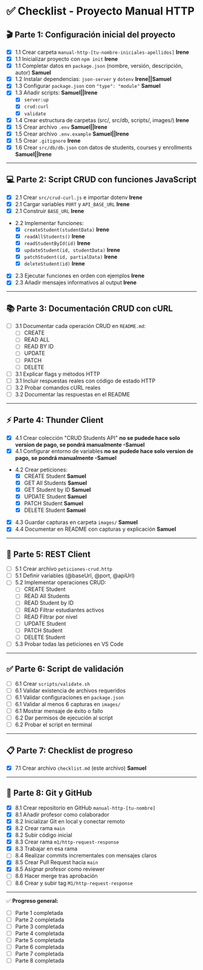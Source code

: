 # ✅ Checklist - Proyecto Manual HTTP

## 🎬 Parte 1: Configuración inicial del proyecto
- [x] 1.1 Crear carpeta `manual-http-[tu-nombre-iniciales-apellidos]`  **Irene**
- [x] 1.1 Inicializar proyecto con `npm init` **Irene**
- [x] 1.1 Completar datos en `package.json` (nombre, versión, descripción, autor) **Samuel**
- [x] 1.2 Instalar dependencias: `json-server` y `dotenv` **Irene||Samuel**
- [x] 1.3 Configurar `package.json` con `"type": "module"` **Samuel**
- [x] 1.3 Añadir scripts: **Samuel||Irene**
  - [x] `server:up`
  - [x] `crud:curl`
  - [x] `validate`
- [x] 1.4 Crear estructura de carpetas (src/, src/db, scripts/, images/) **Irene**
- [x] 1.5 Crear archivo `.env` **Samuel||Irene**
- [x] 1.5 Crear archivo `.env.example` **Samuel||Irene**
- [x] 1.5 Crear `.gitignore` **Irene**
- [x] 1.6 Crear `src/db/db.json` con datos de students, courses y enrollments **Samuel||Irene**

---

## 💻 Parte 2: Script CRUD con funciones JavaScript
- [x] 2.1 Crear `src/crud-curl.js` e importar dotenv **Irene**
- [x] 2.1 Cargar variables `PORT` y `API_BASE_URL` **Irene**
- [x] 2.1 Construir `BASE_URL` **Irene**
- 2.2 Implementar funciones: 
  - [x] `createStudent(studentData)` **Irene**
  - [x] `readAllStudents()` **Irene**
  - [x] `readStudentById(id)` **Irene**
  - [x] `updateStudent(id, studentData)` **Irene**
  - [x] `patchStudent(id, partialData)` **Irene**
  - [x] `deleteStudent(id)` **Irene**
- [x] 2.3 Ejecutar funciones en orden con ejemplos **Irene**
- [x] 2.3 Añadir mensajes informativos al output **Irene**

---

## 📚 Parte 3: Documentación CRUD con cURL
- [ ] 3.1 Documentar cada operación CRUD en `README.md`:
  - [ ] CREATE
  - [ ] READ ALL
  - [ ] READ BY ID
  - [ ] UPDATE
  - [ ] PATCH
  - [ ] DELETE
- [ ] 3.1 Explicar flags y métodos HTTP
- [ ] 3.1 Incluir respuestas reales con código de estado HTTP
- [ ] 3.2 Probar comandos cURL reales
- [ ] 3.2 Documentar las respuestas en el README

---

## ⚡ Parte 4: Thunder Client
- [x] 4.1 Crear colección "CRUD Students API" **no se pudede hace solo version de pago, se pondrá manualmente -Samuel**
- [x] 4.1 Configurar entorno de variables **no se pudede hace solo version de pago, se pondrá manualmente -Samuel**
- 4.2 Crear peticiones: 
  - [x] CREATE Student **Samuel**
  - [x] GET All Students **Samuel**
  - [x] GET Student by ID **Samuel**
  - [x] UPDATE Student **Samuel**
  - [x] PATCH Student **Samuel**
  - [x] DELETE Student **Samuel**
- [x] 4.3 Guardar capturas en carpeta `images/` **Samuel**
- [x] 4.4 Documentar en README con capturas y explicación **Samuel**

---

## 📝 Parte 5: REST Client
- [ ] 5.1 Crear archivo `peticiones-crud.http`
- [ ] 5.1 Definir variables (@baseUrl, @port, @apiUrl)
- [ ] 5.2 Implementar operaciones CRUD:
  - [ ] CREATE Student
  - [ ] READ All Students
  - [ ] READ Student by ID
  - [ ] READ Filtrar estudiantes activos
  - [ ] READ Filtrar por nivel
  - [ ] UPDATE Student
  - [ ] PATCH Student
  - [ ] DELETE Student
- [ ] 5.3 Probar todas las peticiones en VS Code

---

## ✅ Parte 6: Script de validación
- [ ] 6.1 Crear `scripts/validate.sh`
- [ ] 6.1 Validar existencia de archivos requeridos
- [ ] 6.1 Validar configuraciones en `package.json`
- [ ] 6.1 Validar al menos 6 capturas en `images/`
- [ ] 6.1 Mostrar mensaje de éxito o fallo
- [ ] 6.2 Dar permisos de ejecución al script
- [ ] 6.2 Probar el script en terminal

---

## 📋 Parte 7: Checklist de progreso
- [x] 7.1 Crear archivo `checklist.md` (este archivo) **Samuel**

---

## 🌿 Parte 8: Git y GitHub
- [x] 8.1 Crear repositorio en GitHub `manual-http-[tu-nombre]`
- [x] 8.1 Añadir profesor como colaborador
- [x] 8.2 Inicializar Git en local y conectar remoto
- [x] 8.2 Crear rama `main`
- [x] 8.2 Subir código inicial
- [x] 8.3 Crear rama `m1/http-request-response`
- [x] 8.3 Trabajar en esa rama
- [ ] 8.4 Realizar commits incrementales con mensajes claros
- [x] 8.5 Crear Pull Request hacia `main`
- [x] 8.5 Asignar profesor como reviewer
- [ ] 8.6 Hacer merge tras aprobación
- [ ] 8.6 Crear y subir tag `M1/http-request-response`

---
✅ **Progreso general:**  
- [ ] Parte 1 completada  
- [ ] Parte 2 completada  
- [ ] Parte 3 completada  
- [ ] Parte 4 completada  
- [ ] Parte 5 completada  
- [ ] Parte 6 completada  
- [ ] Parte 7 completada  
- [ ] Parte 8 completada  
